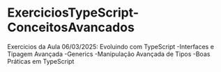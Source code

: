 # ExerciciosTypeScript-ConceitosAvancados
Exercicios da Aula 06/03/2025: Evoluindo com TypeScript
-Interfaces e Tipagem Avançada
-Generics
-Manipulação Avançada de Tipos
-Boas Práticas em TypeScript